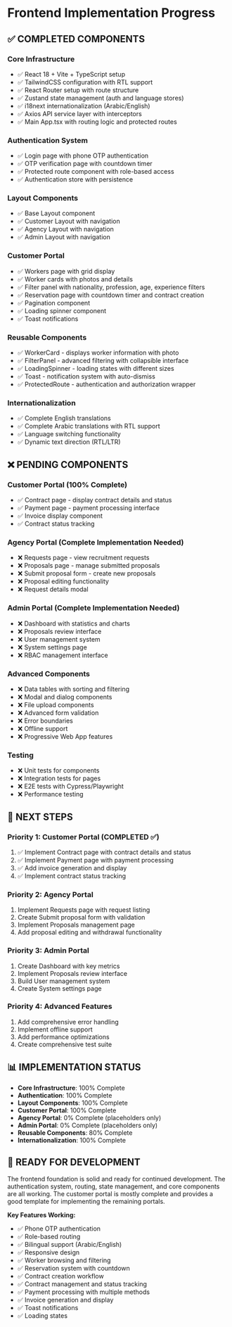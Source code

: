 # Frontend Implementation Progress

## ✅ **COMPLETED COMPONENTS**

### Core Infrastructure
- ✅ React 18 + Vite + TypeScript setup
- ✅ TailwindCSS configuration with RTL support
- ✅ React Router setup with route structure
- ✅ Zustand state management (auth and language stores)
- ✅ i18next internationalization (Arabic/English)
- ✅ Axios API service layer with interceptors
- ✅ Main App.tsx with routing logic and protected routes

### Authentication System
- ✅ Login page with phone OTP authentication
- ✅ OTP verification page with countdown timer
- ✅ Protected route component with role-based access
- ✅ Authentication store with persistence

### Layout Components
- ✅ Base Layout component
- ✅ Customer Layout with navigation
- ✅ Agency Layout with navigation
- ✅ Admin Layout with navigation

### Customer Portal
- ✅ Workers page with grid display
- ✅ Worker cards with photos and details
- ✅ Filter panel with nationality, profession, age, experience filters
- ✅ Reservation page with countdown timer and contract creation
- ✅ Pagination component
- ✅ Loading spinner component
- ✅ Toast notifications

### Reusable Components
- ✅ WorkerCard - displays worker information with photo
- ✅ FilterPanel - advanced filtering with collapsible interface
- ✅ LoadingSpinner - loading states with different sizes
- ✅ Toast - notification system with auto-dismiss
- ✅ ProtectedRoute - authentication and authorization wrapper

### Internationalization
- ✅ Complete English translations
- ✅ Complete Arabic translations with RTL support
- ✅ Language switching functionality
- ✅ Dynamic text direction (RTL/LTR)

## ❌ **PENDING COMPONENTS**

### Customer Portal (100% Complete)
- ✅ Contract page - display contract details and status
- ✅ Payment page - payment processing interface
- ✅ Invoice display component
- ✅ Contract status tracking

### Agency Portal (Complete Implementation Needed)
- ❌ Requests page - view recruitment requests
- ❌ Proposals page - manage submitted proposals
- ❌ Submit proposal form - create new proposals
- ❌ Proposal editing functionality
- ❌ Request details modal

### Admin Portal (Complete Implementation Needed)
- ❌ Dashboard with statistics and charts
- ❌ Proposals review interface
- ❌ User management system
- ❌ System settings page
- ❌ RBAC management interface

### Advanced Components
- ❌ Data tables with sorting and filtering
- ❌ Modal and dialog components
- ❌ File upload components
- ❌ Advanced form validation
- ❌ Error boundaries
- ❌ Offline support
- ❌ Progressive Web App features

### Testing
- ❌ Unit tests for components
- ❌ Integration tests for pages
- ❌ E2E tests with Cypress/Playwright
- ❌ Performance testing

## 🎯 **NEXT STEPS**

### Priority 1: Customer Portal (COMPLETED ✅)
1. ✅ Implement Contract page with contract details and status
2. ✅ Implement Payment page with payment processing
3. ✅ Add invoice generation and display
4. ✅ Implement contract status tracking

### Priority 2: Agency Portal
1. Implement Requests page with request listing
2. Create Submit proposal form with validation
3. Implement Proposals management page
4. Add proposal editing and withdrawal functionality

### Priority 3: Admin Portal
1. Create Dashboard with key metrics
2. Implement Proposals review interface
3. Build User management system
4. Create System settings page

### Priority 4: Advanced Features
1. Add comprehensive error handling
2. Implement offline support
3. Add performance optimizations
4. Create comprehensive test suite

## 📊 **IMPLEMENTATION STATUS**

- **Core Infrastructure**: 100% Complete
- **Authentication**: 100% Complete
- **Layout Components**: 100% Complete
- **Customer Portal**: 100% Complete
- **Agency Portal**: 0% Complete (placeholders only)
- **Admin Portal**: 0% Complete (placeholders only)
- **Reusable Components**: 80% Complete
- **Internationalization**: 100% Complete

## 🚀 **READY FOR DEVELOPMENT**

The frontend foundation is solid and ready for continued development. The authentication system, routing, state management, and core components are all working. The customer portal is mostly complete and provides a good template for implementing the remaining portals.

**Key Features Working:**
- ✅ Phone OTP authentication
- ✅ Role-based routing
- ✅ Bilingual support (Arabic/English)
- ✅ Responsive design
- ✅ Worker browsing and filtering
- ✅ Reservation system with countdown
- ✅ Contract creation workflow
- ✅ Contract management and status tracking
- ✅ Payment processing with multiple methods
- ✅ Invoice generation and display
- ✅ Toast notifications
- ✅ Loading states